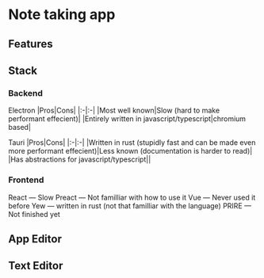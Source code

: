 # Note taking app

## Features


## Stack

### Backend

Electron
|Pros|Cons|
|:-|:-|
|Most well known|Slow (hard to make performant effecient)|
|Entirely written in javascript/typescript|chromium based|

Tauri
|Pros|Cons|
|:-|:-|
|Written in rust (stupidly fast and can be made even more performant effecient)|Less known (documentation is harder to read)|
|Has abstractions for javascript/typescript||

### Frontend

React   — Slow
Preact  — Not familliar with how to use it
Vue     — Never used it before
Yew     — written in rust (not that familliar with the language)
PRIRE   — Not finished yet

## App Editor

## Text Editor
